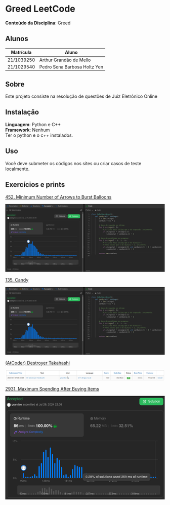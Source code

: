 # Greed LeetCode
**Conteúdo da Disciplina**: Greed<br>

## Alunos
|Matrícula | Aluno |
| -- | -- |
| 21/1039250  |  Arthur Grandão de Mello |
| 21/1029540  |  Pedro Sena Barbosa Holtz Yen |

## Sobre 
Este projeto consiste na resolução de questões de Juiz Eletrônico Online


## Instalação 
**Linguagem**: Python e C++<br>
**Framework**: Nenhum<br>
Ter o python e o c++ instalados.

## Uso 
Você deve submeter os códigos nos sites ou criar casos de teste localmente.

## Exercícios e prints 

[452. Minimum Number of Arrows to Burst Balloons](https://leetcode.com/problems/minimum-number-of-arrows-to-burst-balloons/description/)

![alt text](./img/balloons.png)

[135. Candy](https://leetcode.com/problems/candy/description/)

![alt text](./img/balloons.png)

[(AtCoder) Destroyer Takahashi](https://atcoder.jp/contests/abc230/tasks/abc230_d)

![alt text](./img/PrintDestroyerTakahashi.png)

[2931. Maximum Spending After Buying Items](https://leetcode.com/problems/maximum-spending-after-buying-items/description/)

![alt text](./img/PrintMaximumSpendingAfterBuyingItems.png)

